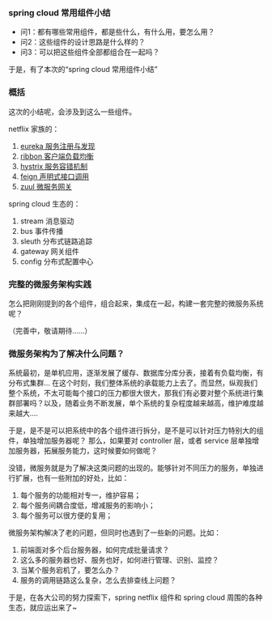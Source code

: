 ### spring cloud 常用组件小结

- 问1：都有哪些常用组件，都是些什么，有什么用，要怎么用？
- 问2：这些组件的设计思路是什么样的？
- 问3：可以把这些组件全部都组合在一起吗？

于是，有了本次的“spring cloud 常用组件小结”


### 概括

这次的小结呢，会涉及到这么一些组件。

netflix 家族的：

1. [eureka 服务注册与发现](/docs/summary_eureka.md)
2. [ribbon 客户端负载均衡](/docs/summary_ribbon.md)
3. [hystrix 服务容错机制](/docs/summary_hystrix.md)
4. [feign 声明式接口调用](/docs/summary_feign.md)
5. [zuul 微服务网关](/docs/summary_zuul.md)

spring cloud 生态的：

1. stream 消息驱动
2. bus 事件传播
3. sleuth 分布式链路追踪
4. gateway 网关组件
5. config 分布式配置中心

### 完整的微服务架构实践

怎么把刚刚提到的各个组件，组合起来，集成在一起，构建一套完整的微服务系统呢？

（完善中，敬请期待……）

### 微服务架构为了解决什么问题？

系统最初，是单机应用，逐渐发展了缓存、数据库分库分表，接着有负载均衡，有分布式集群...
在这个时刻，我们整体系统的承载能力上去了。而显然，纵观我们整个系统，不太可能每个接口的压力都很大很大，那我们有必要对整个系统进行集群部署吗？以及，随着业务不断发展，单个系统的复杂程度越来越高，维护难度越来越大....

于是，是不是可以把系统中的各个组件进行拆分，是不是可以针对压力特别大的组件，单独增加服务器呢？
那么，如果要对 controller 层，或者 service 层单独增加服务器，拓展服务能力，这时候要如何做呢？

没错，微服务就是为了解决这类问题的出现的。能够针对不同压力的服务，单独进行扩展，也有一些附加的好处，比如：

1. 每个服务的功能相对专一，维护容易；
2. 每个服务间耦合度低，增减服务的影响小；
3. 每个服务可以很方便的复用；

微服务架构解决了老的问题，但同时也遇到了一些新的问题。比如：

1. 前端面对多个后台服务器，如何完成批量请求？
2. 这么多的服务器也好、服务也好，如何进行管理、识别、监控？
3. 当某个服务宕机了，要怎么办？
4. 服务的调用链路这么复杂，怎么去排查线上问题？

于是，在各大公司的努力探索下，spring netflix 组件和 spring cloud 周围的各种生态，就应运出来了~


